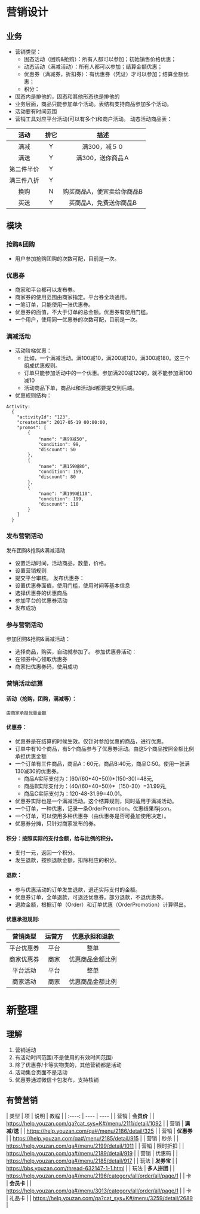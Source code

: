 # 营销设计

## 业务

* 营销类型：
  * 固态活动（团购&抢购）：所有人都可以参加；初始销售价格优惠；
  * 动态活动（满减活动）：所有人都可以参加；结算金额优惠；
  * 优惠券（满减券，折扣券）：有优惠券（凭证）才可以参加；结算金额优惠；
  * 积分：
* 固态内是排他的，固态和其他形态也是排他的
* 业务层面，商品只能参加单个活动。表结构支持商品参加多个活动。
* 活动要有时间范围
* 营销工具对应平台活动(可以有多个)和商户活动。
动态活动商品表：

| 活动 | 排它 |描述|
|:--------:|:-------:|:--------:|
|满减|Y|满300，减５０|
|满送|Y|满300，送你商品Ａ|
|第二件半价|Y||
|满三件八折|Y||
|换购|N|购买商品A，便宜卖给你商品B|
|买送|Y|买商品A，免费送你商品B|

## 模块

### 抢购&团购

  * 用户参加抢购团购的次数可配，目前是一次。

### 优惠券

  * 商家和平台都可以发布券。
  * 商家券的使用范围由商家指定。平台券全场通用。
  * 一笔订单，只能使用一张优惠券。
  * 优惠券的面值，不大于订单的总金额。优惠券有使用门槛。
  * 一个用户，使用同一优惠券的次数可配，目前是一次。

### 满减活动

* 活动阶梯优惠：
  * 比如，一个满减活动。满100减10，满200减120。满300减180。这三个组成优惠规则。
  * 订单只能参加活动中的一个优惠。参加满200减120的，就不能参加满100减10
  * 活动商品下单，商品id和活动id都要提交到后端。
* 优惠规则结构：
```
Activity:
  {
    "activityId": "123",
    "createtime": 2017-05-19 00:00:00,
    "promos": [
        {
            "name": "满99减50",
            "condition": 99,
            "discount": 50
        },
        {
            "name": "满159减80",
            "condition": 159,
            "discount": 80
        },
        {
            "name": "满199减110",
            "condition": 199,
            "discount": 110
        }
    ]
  }
```

### 发布营销活动

发布团购&抢购&满减活动
  * 设置活动时间，活动商品，数量，价格。
  * 设置营销规则
  * 提交平台审核。
发布优惠券：
  * 设置优惠券面值，使用门槛，使用时间等基本信息
  * 选择优惠券的优惠商品
  * 参加平台的优惠券活动
  * 发布成功

### 参与营销活动

参加团购&抢购&满减活动：
  * 选择商品，购买，自动就参加了。
参加优惠券活动：
  * 在领券中心领取优惠券
  * 商家扫优惠券码，使用成功

### 营销活动结算

#### 活动（抢购，团购，满减等）：

    由商家承担优惠金额

#### 优惠券：

  * 优惠券是在结算的时候生效。仅针对参加优惠的商品，进行优惠。
  * 订单中有10个商品，有5个商品参与了优惠券活动。由这5个商品按照金额比例承担优惠金额
  * 一个订单有三件商品，商品A：60元，商品B:40元，商品C:50。使用一张满130减30的优惠券。
    * 商品A实际支付为：(60/(60+40+50))*(150-30)=48元,
    * 商品B实际支付为：(40/(60+40+50))*（150-30）=31.99元,
    * 商品C实际支付为：120-48-31.99=40.01。
  * 优惠券实际也是一个满减活动。这个结算规则，同时适用于满减活动。
  * 一个订单，一种优惠，记录一条OrderPromotion。优惠结果存json。
  * 一个订单，可以使用多种优惠券（由优惠券是否可叠加使用决定）。
  * 优惠券分摊，只针对商家发布的券。

#### 积分：按照实际的支付金额，给与比例的积分。

  * 支付一元，返回一个积分。
  * 发生退款，按照退款金额，扣除相应的积分。

#### 退款：

  * 参与优惠活动的订单发生退款，退还实际支付的金额。
  * 优惠券订单，全单退款，可退还优惠券。部分退款，不退优惠券。
  * 退款金额，根据订单（Order）和订单优惠（OrderPromotion）计算得出。

#### 优惠承担规则:

| 营销类型 | 运营方 | 优惠承担和退款 |
|:--------:|:--------:|:--------:|
|平台优惠券|平台|整单|
|商家优惠券|商家|优惠商品金额比例|
|平台活动|平台|整单|
|商家活动|商家|优惠商品金额比例|

# 新整理
## 理解
1. 营销活动
  1. 有活动时间范围(不是使用的有效时间范围)
  1. 除了优惠券/卡等实物类的，其他营销都是活动
  1. 活动集合页面不是活动
1. 优惠券通过微信卡包发布，支持核销

## 有赞营销
| 类型 | 项 | 说明 | 教程 |
| :----: | ---- | ---- |
| 营销 | **会员价** |  | https://help.youzan.com/qa?cat_sys=K#/menu/2111/detail/1092 |
| 营销 | **满减/送** |  | https://help.youzan.com/qa#/menu/2186/detail/325 |
| 营销 | **优惠券** |  | https://help.youzan.com/qa#/menu/2185/detail/915 |
| 营销 | 秒杀 |  | https://help.youzan.com/qa#/menu/2199/detail/1011 |
| 营销 | 限时折扣 |  | https://help.youzan.com/qa#/menu/2189/detail/919 |
| 营销 | 优惠码 |  | https://help.youzan.com/qa#/menu/2185/detail/917 |
| 玩法 | **发券宝** |  | https://bbs.youzan.com/thread-632147-1-1.html |
| 玩法 | **多人拼团** |  | https://help.youzan.com/qa#/menu/2196/category/all/order/all/page/1 |
| 卡 | **会员卡** |  | https://help.youzan.com/qa#/menu/3013/category/all/order/all/page/1 |
| 卡 | 礼品卡 |  | https://help.youzan.com/qa?cat_sys=K#/menu/3259/detail/2689 |
